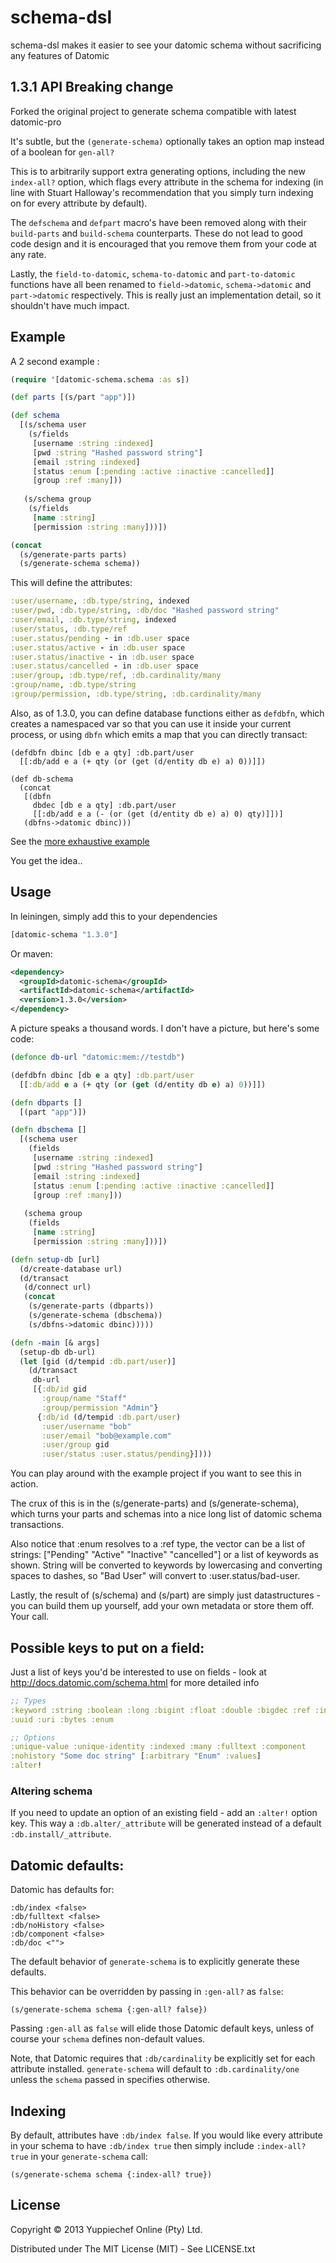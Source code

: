 # schema-dsl

schema-dsl makes it easier to see your datomic schema without sacrificing any features of Datomic


## 1.3.1 API Breaking change
Forked the original project to generate schema compatible with latest datomic-pro

It's subtle, but the `(generate-schema)` optionally takes an option map instead of a boolean for `gen-all?`

This is to arbitrarily support extra generating options, including the new `index-all?` option, which flags every attribute in the schema for indexing (in line with Stuart Halloway's recommendation that you simply turn indexing on for every attribute by default).

The `defschema` and `defpart` macro's have been removed along with their `build-parts` and `build-schema` counterparts. These do not lead to good code design and it is encouraged that you remove them from your code at any rate.

Lastly, the `field-to-datomic`, `schema-to-datomic` and `part-to-datomic` functions have all been renamed to `field->datomic`, `schema->datomic` and `part->datomic` respectively. This is really just an implementation detail, so it shouldn't have much impact.

## Example

A 2 second example :

```clojure
(require '[datomic-schema.schema :as s])

(def parts [(s/part "app")])

(def schema
  [(s/schema user
    (s/fields
     [username :string :indexed]
     [pwd :string "Hashed password string"]
     [email :string :indexed]
     [status :enum [:pending :active :inactive :cancelled]]
     [group :ref :many]))
   
   (s/schema group
    (s/fields
     [name :string]
     [permission :string :many]))])

(concat
  (s/generate-parts parts)
  (s/generate-schema schema)) 
```

This will define the attributes:

```clojure
:user/username, :db.type/string, indexed
:user/pwd, :db.type/string, :db/doc "Hashed password string"
:user/email, :db.type/string, indexed
:user/status, :db.type/ref
:user.status/pending - in :db.user space
:user.status/active - in :db.user space
:user.status/inactive - in :db.user space
:user.status/cancelled - in :db.user space
:user/group, :db.type/ref, :db.cardinality/many
:group/name, :db.type/string
:group/permission, :db.type/string, :db.cardinality/many
```

Also, as of 1.3.0, you can define database functions either as `defdbfn`, which creates a namespaced var so that you can use it inside your current process, or using `dbfn` which emits a map that you can directly transact:

```
(defdbfn dbinc [db e a qty] :db.part/user
  [[:db/add e a (+ qty (or (get (d/entity db e) a) 0))]])

(def db-schema
  (concat
   [(dbfn
     dbdec [db e a qty] :db.part/user
     [[:db/add e a (- (or (get (d/entity db e) a) 0) qty)]])]
   (dbfns->datomic dbinc)))
```

See the [more exhaustive example](https://github.com/Yuppiechef/datomic-schema/blob/master/test/datomic_schema/schematest.clj)

You get the idea..

## Usage

In leiningen, simply add this to your dependencies

```clojure
[datomic-schema "1.3.0"]
```

Or maven:
```xml
<dependency>
  <groupId>datomic-schema</groupId>
  <artifactId>datomic-schema</artifactId>
  <version>1.3.0</version>
</dependency>
```

A picture speaks a thousand words. I don't have a picture, but here's some code:

```clojure
(defonce db-url "datomic:mem://testdb")

(defdbfn dbinc [db e a qty] :db.part/user
  [[:db/add e a (+ qty (or (get (d/entity db e) a) 0))]])

(defn dbparts []
  [(part "app")])

(defn dbschema []
  [(schema user
    (fields
     [username :string :indexed]
     [pwd :string "Hashed password string"]
     [email :string :indexed]
     [status :enum [:pending :active :inactive :cancelled]]
     [group :ref :many]))
   
   (schema group
    (fields
     [name :string]
     [permission :string :many]))])

(defn setup-db [url]
  (d/create-database url)
  (d/transact
   (d/connect url)
   (concat
    (s/generate-parts (dbparts))
    (s/generate-schema (dbschema))
    (s/dbfns->datomic dbinc)))))

(defn -main [& args]
  (setup-db db-url)
  (let [gid (d/tempid :db.part/user)]
    (d/transact
     db-url
     [{:db/id gid
       :group/name "Staff"
       :group/permission "Admin"}
      {:db/id (d/tempid :db.part/user)
       :user/username "bob"
       :user/email "bob@example.com"
       :user/group gid
       :user/status :user.status/pending}])))
```

You can play around with the example project if you want to see this in action.

The crux of this is in the (s/generate-parts) and (s/generate-schema), which turns your parts and schemas into a nice long list of datomic schema transactions.

Also notice that :enum resolves to a :ref type, the vector can be a list of strings: ["Pending" "Active" "Inactive" "cancelled"] or a list of keywords as shown. String will be converted to keywords by lowercasing and converting spaces to dashes, so "Bad User" will convert to :user.status/bad-user.

Lastly, the result of (s/schema) and (s/part) are simply just datastructures - you can build them up yourself, add your own metadata or store them off. Your call.

## Possible keys to put on a field:

Just a list of keys you'd be interested to use on fields - look at http://docs.datomic.com/schema.html for more detailed info

```clojure
;; Types
:keyword :string :boolean :long :bigint :float :double :bigdec :ref :instant
:uuid :uri :bytes :enum

;; Options
:unique-value :unique-identity :indexed :many :fulltext :component
:nohistory "Some doc string" [:arbitrary "Enum" :values]
:alter!
```

### Altering schema

If you need to update an option of an existing field - add an `:alter!` option
key. This way a `:db.alter/_attribute` will be generated instead of a default
`:db.install/_attribute`.

## Datomic defaults:
Datomic has defaults for:

```
:db/index <false>
:db/fulltext <false>
:db/noHistory <false>
:db/component <false>
:db/doc <"">
```
The default behavior of `generate-schema` is to explicitly generate these defaults.

This behavior can be overridden by passing in `:gen-all?` as `false`:

```
(s/generate-schema schema {:gen-all? false})
```

Passing `:gen-all` as `false` will elide those Datomic default keys, unless of course your `schema`
defines non-default values.

Note, that Datomic requires that `:db/cardinality` be explicitly set for each attribute installed. `generate-schema` will default to `:db.cardinality/one` unless the `schema` passed in specifies otherwise.

## Indexing

By default, attributes have `:db/index false`. If you would like every attribute in your schema to have `:db/index true` then simply include `:index-all? true` in your `generate-schema` call:

```
(s/generate-schema schema {:index-all? true})
```

## License

Copyright © 2013 Yuppiechef Online (Pty) Ltd.

Distributed under The MIT License (MIT) - See LICENSE.txt
